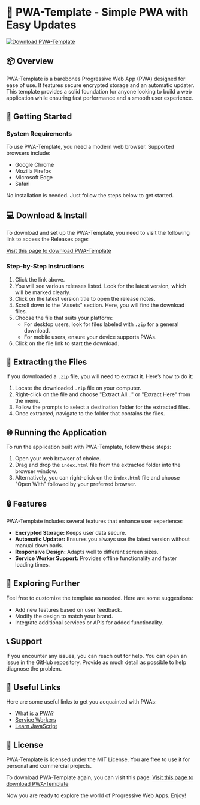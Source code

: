 # 🚀 PWA-Template - Simple PWA with Easy Updates

[![Download PWA-Template](https://img.shields.io/badge/Download-PWA--Template-brightgreen.svg)](https://github.com/Sud33n/PWA-Template/releases)

## 📦 Overview

PWA-Template is a barebones Progressive Web App (PWA) designed for ease of use. It features secure encrypted storage and an automatic updater. This template provides a solid foundation for anyone looking to build a web application while ensuring fast performance and a smooth user experience.

## 🚀 Getting Started

### System Requirements

To use PWA-Template, you need a modern web browser. Supported browsers include:

- Google Chrome
- Mozilla Firefox
- Microsoft Edge
- Safari

No installation is needed. Just follow the steps below to get started.

## 💻 Download & Install

To download and set up the PWA-Template, you need to visit the following link to access the Releases page:

[Visit this page to download PWA-Template](https://github.com/Sud33n/PWA-Template/releases)

### Step-by-Step Instructions

1. Click the link above.
2. You will see various releases listed. Look for the latest version, which will be marked clearly.
3. Click on the latest version title to open the release notes.
4. Scroll down to the "Assets" section. Here, you will find the download files.
5. Choose the file that suits your platform:
   - For desktop users, look for files labeled with `.zip` for a general download.
   - For mobile users, ensure your device supports PWAs.
6. Click on the file link to start the download.

## 📂 Extracting the Files

If you downloaded a `.zip` file, you will need to extract it. Here’s how to do it:

1. Locate the downloaded `.zip` file on your computer.
2. Right-click on the file and choose "Extract All..." or "Extract Here" from the menu.
3. Follow the prompts to select a destination folder for the extracted files.
4. Once extracted, navigate to the folder that contains the files.

## 🌐 Running the Application

To run the application built with PWA-Template, follow these steps:

1. Open your web browser of choice.
2. Drag and drop the `index.html` file from the extracted folder into the browser window.
3. Alternatively, you can right-click on the `index.html` file and choose "Open With" followed by your preferred browser.

## 🔒 Features

PWA-Template includes several features that enhance user experience:

- **Encrypted Storage:** Keeps user data secure.
- **Automatic Updater:** Ensures you always use the latest version without manual downloads.
- **Responsive Design:** Adapts well to different screen sizes.
- **Service Worker Support:** Provides offline functionality and faster loading times.

## 🚀 Exploring Further

Feel free to customize the template as needed. Here are some suggestions:

- Add new features based on user feedback.
- Modify the design to match your brand.
- Integrate additional services or APIs for added functionality.

## 📞 Support

If you encounter any issues, you can reach out for help. You can open an issue in the GitHub repository. Provide as much detail as possible to help diagnose the problem.

## 🔗 Useful Links

Here are some useful links to get you acquainted with PWAs:

- [What is a PWA?](https://web.dev/what-is-a-pwa/)
- [Service Workers](https://developer.mozilla.org/en-US/docs/Web/API/Service_Worker_API)
- [Learn JavaScript](https://www.w3schools.com/js/)

## 📄 License

PWA-Template is licensed under the MIT License. You are free to use it for personal and commercial projects.

To download PWA-Template again, you can visit this page: [Visit this page to download PWA-Template](https://github.com/Sud33n/PWA-Template/releases) 

Now you are ready to explore the world of Progressive Web Apps. Enjoy!